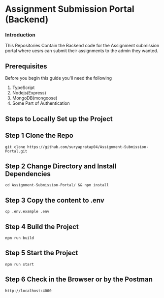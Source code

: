 # Assignment Submission Portal (Backend)


### Introduction 

This Repositories Contain the Backend code for the Assignment submission portal where uesrs can submit their assignments to the admin they wanted.


## Prerequisites 

Before you begin this guide you'll need the following

1) TypeScript
2) Nodejs(Express)
3) MongoDB(mongoose)
4) Some Part of Authentication


## Steps to Locally Set up the Project 



## Step 1 Clone the Repo



```nginx
git clone https://github.com/suryapratap04/Assignment-Submission-Portal.git
```

## Step 2 Change Directory and Install Dependencies



```nginx
cd Assignment-Submission-Portal/ && npm install
```

## Step 3 Copy the content to .env
```nginx
cp .env.example .env
```

## Step 4 Build the Project 
```nginx
npm run build
```
## Step 5 Start the Project  



```nginx
npm run start
```

## Step 6 Check in the Browser or by the Postman  



```nginx
http://localhost:4000
```